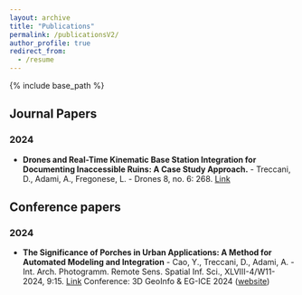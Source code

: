 ```yaml
---
layout: archive
title: "Publications"
permalink: /publicationsV2/
author_profile: true
redirect_from:
  - /resume
---
```


{% include base_path %}

## Journal Papers

### 2024

* **Drones and Real-Time Kinematic Base Station Integration for Documenting Inaccessible Ruins: A Case Study Approach.** - Treccani, D., Adami, A., Fregonese, L. - Drones 8, no. 6: 268. 
[Link](https://doi.org/10.3390/drones8060268)



## Conference papers

### 2024
* **The Significance of Porches in Urban Applications: A Method for Automated Modeling and Integration** - Cao, Y., Treccani, D., Adami, A. - Int. Arch. Photogramm. Remote Sens. Spatial Inf. Sci., XLVIII-4/W11-2024, 9:15. [Link](https://doi.org/10.5194/isprs-archives-XLVIII-4-W11-2024-9-2024) Conference: 3D GeoInfo & EG-ICE 2024 ([website](https://3dgeoinfoeg-ice.webs.uvigo.es/3dgeoinfo))
